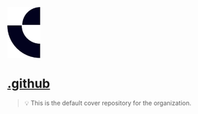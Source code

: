 <img src="https://github.com/crease-tech/.github/blob/main/profile/img/logo.png" width="75px">

# [.github](https://github.com/crease-tech/.github)

> 💡 This is the default cover repository for the organization.
